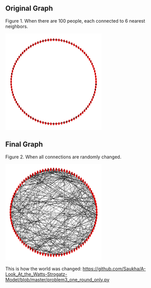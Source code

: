 ## Original Graph
Figure 1. When there are 100 people, each connected to 6 nearest neighbors. 

<img src="https://github.com/Saukha/A-Look_At_the_Watts-Strogatz-Model/blob/master/problem3_original_graph_big.png " height="300" width="300"> 


## Final Graph
Figure 2. When all connections are randomly changed. 

<img src="https://github.com/Saukha/A-Look_At_the_Watts-Strogatz-Model/blob/master/problem3_final_graph_trial1.png " height="300" width="300"> 

This is how the world was changed:
https://github.com/Saukha/A-Look_At_the_Watts-Strogatz-Model/blob/master/problem3_one_round_only.py
